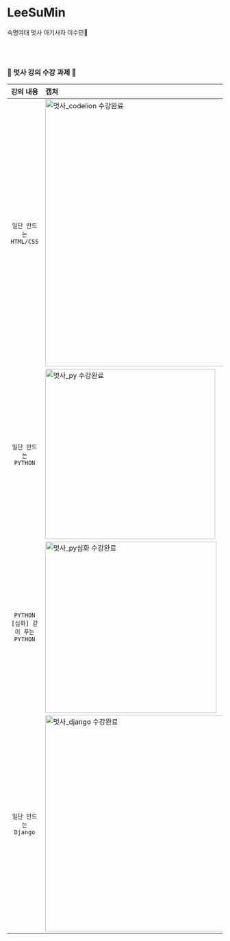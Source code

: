 # LeeSuMin
숙명여대 멋사 아기사자 이수민🦁

<br><br>
### 🦁 멋사 강의 수강 과제 🦁

| 강의 내용 | 캡쳐 | 
|:------:|:------|
|`일단 만드는 HTML/CSS`|<img width="624" alt="멋사_codelion 수강완료" src="https://user-images.githubusercontent.com/81628744/165095044-1e444514-5a67-4f42-ac36-b59933623cbe.PNG">
|`일단 만드는 PYTHON`|<img width="397" alt="멋사_py 수강완료" src="https://user-images.githubusercontent.com/81628744/167359520-aaa73120-a280-451c-ae32-4184d70692bc.PNG">
|`PYTHON [심화] 같이 푸는 PYTHON`|<img width="400" alt="멋사_py심화 수강완료" src="https://user-images.githubusercontent.com/81628744/167359437-4cd333db-c5b6-4db5-880a-7a788b9d87ab.PNG">
|`일단 만드는 Django`|<img width="505" alt="멋사_django 수강완료" src="https://user-images.githubusercontent.com/81628744/178223177-f9536b82-4a73-40d4-96e6-5296ee4ee8cc.png">


